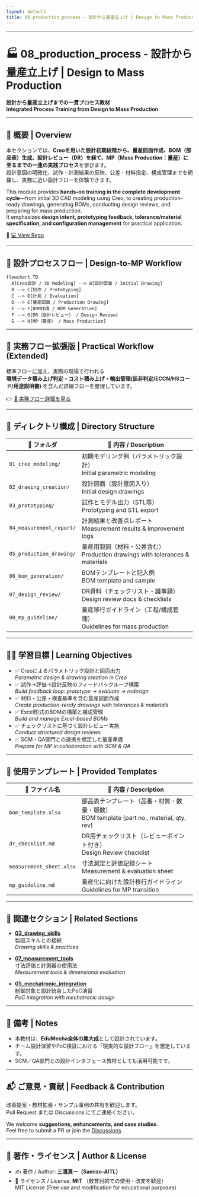 ```yaml
---
layout: default
title: 08_production_process - 設計から量産立上げ | Design to Mass Production
---
```


---

# 🏭 **08_production_process - 設計から量産立上げ | Design to Mass Production**

**設計から量産立上げまでの一貫プロセス教材**  
**Integrated Process Training from Design to Mass Production**

---

## 📘 **概要 | Overview**

本セクションでは、**Creoを用いた設計初期段階から、量産図面作成、BOM（部品表）生成、設計レビュー（DR）を経て、MP（Mass Production：量産）に至るまでの一連の実践プロセス**を学びます。  
設計意図の明確化、試作・計測結果の反映、公差・材料指定、構成管理までを網羅し、実務に近い設計フローを体験できます。  

This module provides **hands-on training in the complete development cycle**—from initial 3D CAD modeling using Creo, to creating production-ready drawings, generating BOMs, conducting design reviews, and preparing for mass production.  
It emphasizes **design intent, prototyping feedback, tolerance/material specification, and configuration management** for practical application.  

🔗 [💻 View Repo](https://github.com/Samizo-AITL/EduMecha/tree/main/08_production_process)

---

## 🔁 **設計プロセスフロー | Design-to-MP Workflow**

```mermaid
flowchart TD
  A[Creo設計 / 3D Modeling] --> B[設計図面 / Initial Drawing]
  B --> C[試作 / Prototyping]
  C --> D[計測 / Evaluation]
  D --> E[量産図面 / Production Drawing]
  E --> F[BOM作成 / BOM Generation]
  F --> G[DR（設計レビュー） / Design Review]
  G --> H[MP（量産） / Mass Production]
```

---

## 🔗 **実務フロー拡張版 | Practical Workflow (Extended)**

標準フローに加え、実際の現場で行われる  
**環境データ積み上げ判定・コスト積み上げ・輸出管理(該非判定/ECCN/HSコード/用途説明書)** を含んだ詳細フローを整理しています。  

👉 [📄 実務フロー詳細を見る](./production_process_flow.md)

---

## 📂 **ディレクトリ構成 | Directory Structure**

| 📁 フォルダ | 📘 内容 / Description |
|-------------|-------------------------|
| `01_creo_modeling/` | 初期モデリング例（パラメトリック設計）<br>Initial parametric modeling |
| `02_drawing_creation/` | 設計図面（設計意図入り）<br>Initial design drawings |
| `03_prototyping/` | 試作とモデル出力（STL等）<br>Prototyping and STL export |
| `04_measurement_report/` | 計測結果と改善点レポート<br>Measurement results & improvement logs |
| `05_production_drawing/` | 量産用製図（材料・公差含む）<br>Production drawings with tolerances & materials |
| `06_bom_generation/` | BOMテンプレートと記入例<br>BOM template and sample |
| `07_design_review/` | DR資料（チェックリスト・議事録）<br>Design review docs & checklists |
| `08_mp_guideline/` | 量産移行ガイドライン（工程/構成管理）<br>Guidelines for mass production |

---

## 🧑‍🏫 **学習目標 | Learning Objectives**

- ✅ Creoによるパラメトリック設計と図面出力  
  *Parametric design & drawing creation in Creo*  
- ✅ 試作→評価→設計反映のフィードバックループ構築  
  *Build feedback loop: prototype → evaluate → redesign*  
- ✅ 材料・公差・検査基準を含む量産図面作成  
  *Create production-ready drawings with tolerances & materials*  
- ✅ Excel形式のBOMの構築と構成管理  
  *Build and manage Excel-based BOMs*  
- ✅ チェックリストに基づく設計レビュー実施  
  *Conduct structured design reviews*  
- ✅ SCM・QA部門との連携を想定した量産準備  
  *Prepare for MP in collaboration with SCM & QA*  

---

## 📄 **使用テンプレート | Provided Templates**

| 📄 ファイル名 | 📘 内容 / Description |
|---------------|-------------------------|
| `bom_template.xlsx` | 部品表テンプレート（品番・材質・数量・版数）<br>BOM template (part no., material, qty, rev) |
| `dr_checklist.md` | DR用チェックリスト（レビューポイント付き）<br>Design Review checklist |
| `measurement_sheet.xlsx` | 寸法測定と評価記録シート<br>Measurement & evaluation sheet |
| `mp_guideline.md` | 量産化に向けた設計移行ガイドライン<br>Guidelines for MP transition |

---

## 🔗 **関連セクション | Related Sections**

- [**03_drawing_skills**](../03_drawing_skills/)  
  製図スキルとの接続  
  *Drawing skills & practices*  

- [**07_measurement_tools**](../07_measurement_tools/)  
  寸法評価と計測器の使用法  
  *Measurement tools & dimensional evaluation*  

- [**05_mechatronic_integration**](../05_mechatronic_integration/)  
  制御対象と設計統合したPoC演習  
  *PoC integration with mechatronic design*  

---

## 📝 **備考 | Notes**

- 本教材は、**EduMecha全体の集大成**として設計されています。  
- チーム設計演習やPoC検証における「現実的な設計フロー」を想定しています。  
- SCM／QA部門との設計インタフェース教材としても活用可能です。  

---

## 📬 **ご意見・貢献 | Feedback & Contribution**

改善提案・教材拡張・サンプル事例の共有を歓迎します。  
Pull Request または Discussions にてご連絡ください。  

We welcome **suggestions, enhancements, and case studies**.  
Feel free to submit a PR or join the [Discussions](https://github.com/Samizo-AITL/EduMecha/discussions).  

---

## 👤 **著作・ライセンス | Author & License**

- ✍️ 著作 / Author: **三溝真一（Samizo-AITL）**  
- 📜 ライセンス / License: **MIT** （教育目的での使用・改変を歓迎）  
  MIT License (Free use and modification for educational purposes)  
